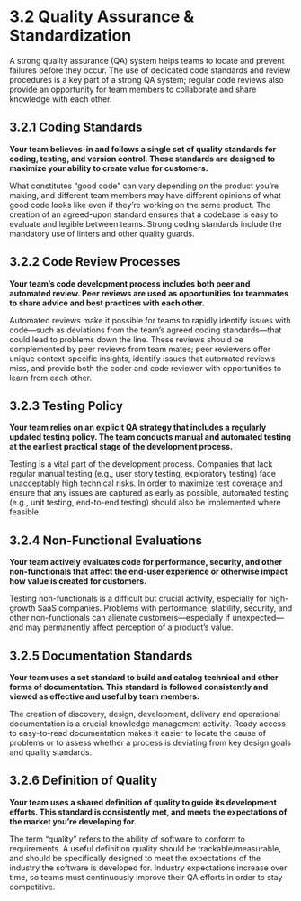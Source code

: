 # 3.2 Quality Assurance & Standardization
A strong quality assurance (QA) system helps teams to locate and prevent failures before they occur. The use of dedicated code standards and review procedures is a key part of a strong QA system; regular code reviews also provide an opportunity for team members to collaborate and share knowledge with each other.

## 3.2.1 Coding Standards
**Your team believes-in and follows a single set of quality standards for coding, testing, and version control. These standards are designed to maximize your ability to create value for customers.**

What constitutes “good code” can vary depending on the product you’re making, and different team members may have different opinions of what good code looks like even if they’re working on the same product. The creation of an agreed-upon standard ensures that a codebase is easy to evaluate and legible between teams. Strong coding standards include the mandatory use of linters and other quality guards.

## 3.2.2 Code Review Processes
**Your team’s code development process includes both peer and automated review. Peer reviews are used as opportunities for teammates to share advice and best practices with each other.**

Automated reviews make it possible for teams to rapidly identify issues with code—such as deviations from the team’s agreed coding standards—that could lead to problems down the line. These reviews should be complemented by peer reviews from team mates; peer reviewers offer unique context-specific insights, identify issues that automated reviews miss, and provide both the coder and code reviewer with opportunities to learn from each other.

## 3.2.3 Testing Policy
**Your team relies on an explicit QA strategy that includes a regularly updated testing policy. The team conducts manual and automated testing at the earliest practical stage of the development process.**

Testing is a vital part of the development process. Companies that lack regular manual testing (e.g., user story testing, exploratory testing) face unacceptably high technical risks. In order to maximize test coverage and ensure that any issues are captured as early as possible, automated testing (e.g., unit testing, end-to-end testing) should also be implemented where feasible.

## 3.2.4 Non-Functional Evaluations
**Your team actively evaluates code for performance, security, and other non-functionals that affect the end-user experience or otherwise impact how value is created for customers.**

Testing non-functionals is a difficult but crucial activity, especially for high-growth SaaS companies. Problems with performance, stability, security, and other non-functionals can alienate customers—especially if unexpected—and may permanently affect perception of a product’s value.

## 3.2.5 Documentation Standards
**Your team uses a set standard to build and catalog technical and other forms of documentation. This standard is followed consistently and viewed as effective and useful by team members.**

The creation of discovery, design, development, delivery and operational documentation is a crucial knowledge management activity. Ready access to easy-to-read documentation makes it easier to locate the cause of problems or to assess whether a process is deviating from key design goals and quality standards.

## 3.2.6 Definition of Quality
**Your team uses a shared definition of quality to guide its development efforts. This standard is consistently met, and meets the expectations of the market you’re developing for.**

The term “quality” refers to the ability of software to conform to requirements. A useful definition quality should be trackable/measurable, and should be specifically designed to meet the expectations of the industry the software is developed for. Industry expectations increase over time, so teams must continuously improve their QA efforts in order to stay competitive.
